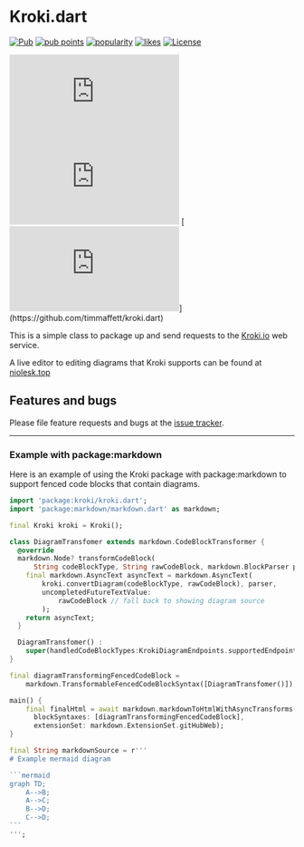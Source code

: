 # Kroki.dart

[![Pub](https://img.shields.io/pub/v/kroki.svg)](https://pub.dartlang.org/packages/kroki)
[![pub points](https://badges.bar/kroki/pub%20points)](https://pub.dev/packages/kroki/score)
[![popularity](https://badges.bar/kroki/popularity)](https://pub.dev/packages/kroki/score)
[![likes](https://badges.bar/kroki/likes)](https://pub.dev/packages/kroki/score)
[![License](https://img.shields.io/badge/License-BSD%203.0-blue.svg)](/LICENSE)


[![GitHub contributors](https://img.shields.io/github/contributors/timmaffett/kroki.dart)](https://github.com/timmaffett/kroki.dart/graphs/contributors)
[![GitHub forks](https://img.shields.io/github/forks/timmaffett/kroki.dart)](https://github.com/timmaffett/kroki.dart)
[![GitHub stars](https://img.shields.io/github/stars/timmaffett/kroki.dart?)](https://github.com/timmaffett/kroki.dart)

This is a simple class to package up and send requests to the [Kroki.io](https://kroki.io) web service.

A live editor to editing diagrams that Kroki supports can be found at [niolesk.top](https://niolesk.top/#https://kroki.io/mermaid/svg/eNpNzr0OgjAcBPCdp7hRB-QNNHz4MTipG2EopWkbsH9SWwyK725hMM6_u8tJy3qFWxEBaYnUjGQEKsTxdsqZgRJdjwnZCkeCI0jtlK83nO7J6F_eCa6S1lKrsQ4L2dxD_saJnnOak3FW1yG2wyd4vnhR4iJ6sk4bidrLB6qf7UucaRC4KmZn1o1g_34IH5uBOFvKVfQFDfY57w==)

## Features and bugs

Please file feature requests and bugs at the [issue tracker](https://github.com/timmaffett/kroki.dart/issues).

-----------------------------------

### Example with package:markdown

Here is an example of using the Kroki package with package:markdown to support fenced code blocks that contain diagrams.

~~~dart
import 'package:kroki/kroki.dart';
import 'package:markdown/markdown.dart' as markdown;

final Kroki kroki = Kroki();

class DiagramTransfomer extends markdown.CodeBlockTransformer {
  @override
  markdown.Node? transformCodeBlock(
      String codeBlockType, String rawCodeBlock, markdown.BlockParser parser) {
    final markdown.AsyncText asyncText = markdown.AsyncText(
        kroki.convertDiagram(codeBlockType, rawCodeBlock), parser,
        uncompletedFutureTextValue:
            rawCodeBlock // fall back to showing diagram source
        );
    return asyncText;
  }

  DiagramTransfomer() :
    super(handledCodeBlockTypes:KrokiDiagramEndpoints.supportedEndpoints);
}

final diagramTransformingFencedCodeBlock =
    markdown.TransformableFencedCodeBlockSyntax([DiagramTransfomer()]);

main() {
    final finalHtml = await markdown.markdownToHtmlWithAsyncTransforms(markdownSource,
      blockSyntaxes: [diagramTransformingFencedCodeBlock],
      extensionSet: markdown.ExtensionSet.gitHubWeb);
}   

final String markdownSource = r'''
# Example mermaid diagram

```mermaid
graph TD;
    A-->B;
    A-->C;
    B-->D;
    C-->D;
```
''';

 
~~~
